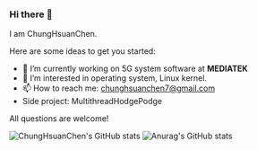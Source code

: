 ### Hi there 👋

I am ChungHsuanChen.

Here are some ideas to get you started:

- 🔭 I’m currently working on 5G system software at **MEDIATEK**
- 🌱 I’m interested in operating system, Linux kernel.
- 📫 How to reach me: chunghsuanchen7@gmail.com
- Side project: MultithreadHodgePodge

 
All questions are welcome!



![ChungHsuanChen's GitHub stats](https://github-readme-stats.vercel.app/api?username=ChungHsuanChen&show_icons=true&theme=apprentice) ![Anurag's GitHub stats](https://github-readme-stats.vercel.app/api/top-langs?username=ChungHsuanChen&hide=php&show_icons=true&theme=apprentice&layout=compact)
